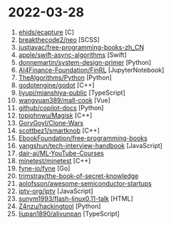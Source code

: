 # 2022-03-28

1. [ehids/ecapture](https://github.com/ehids/ecapture "capture SSL/TLS text content without CA cert by eBPF.") [C]
2. [breakthecode2/neo](https://github.com/breakthecode2/neo "A plugin that enables usage of cheatcodes in Break The Code 2") [SCSS]
3. [justjavac/free-programming-books-zh_CN](https://github.com/justjavac/free-programming-books-zh_CN "📚 免费的计算机编程类中文书籍，欢迎投稿") 
4. [apple/swift-async-algorithms](https://github.com/apple/swift-async-algorithms "Async Algorithms for Swift") [Swift]
5. [donnemartin/system-design-primer](https://github.com/donnemartin/system-design-primer "Learn how to design large-scale systems. Prep for the system design interview. Includes Anki flashcards.") [Python]
6. [AI4Finance-Foundation/FinRL](https://github.com/AI4Finance-Foundation/FinRL "FinRL: The first open-source project for financial reinforcement learning. Please star. 🔥") [JupyterNotebook]
7. [TheAlgorithms/Python](https://github.com/TheAlgorithms/Python "All Algorithms implemented in Python") [Python]
8. [godotengine/godot](https://github.com/godotengine/godot "Godot Engine – Multi-platform 2D and 3D game engine") [C++]
9. [liyupi/mianshiya-public](https://github.com/liyupi/mianshiya-public "干净免费的面试刷题网站，帮助大家拿到满意的 offer！💎 React 前端 + Node 后端 + 云开发全栈项目 by 程序员鱼皮") [TypeScript]
10. [wangyuan389/mall-cook](https://github.com/wangyuan389/mall-cook "商城低代码平台，可视化搭建H5、小程序多端商城") [Vue]
11. [github/copilot-docs](https://github.com/github/copilot-docs "Documentation for GitHub Copilot") [Python]
12. [topjohnwu/Magisk](https://github.com/topjohnwu/Magisk "The Magic Mask for Android") [C++]
13. [GorvGoyl/Clone-Wars](https://github.com/GorvGoyl/Clone-Wars "100+ open-source clones of popular sites like Airbnb, Amazon, Instagram, Netflix, Tiktok, Spotify, Whatsapp, Youtube etc. See source code, demo links, tech stack, github stars.") 
14. [scottbez1/smartknob](https://github.com/scottbez1/smartknob "Haptic input knob with software-defined endstops and virtual detents") [C++]
15. [EbookFoundation/free-programming-books](https://github.com/EbookFoundation/free-programming-books "📚 Freely available programming books") 
16. [yangshun/tech-interview-handbook](https://github.com/yangshun/tech-interview-handbook "💯 Curated interview preparation materials for busy engineers") [JavaScript]
17. [dair-ai/ML-YouTube-Courses](https://github.com/dair-ai/ML-YouTube-Courses "📺 A repository to index and organize the latest machine learning courses found on YouTube.") 
18. [minetest/minetest](https://github.com/minetest/minetest "Minetest is an open source voxel game engine with easy modding and game creation") [C++]
19. [fyne-io/fyne](https://github.com/fyne-io/fyne "Cross platform GUI in Go inspired by Material Design") [Go]
20. [trimstray/the-book-of-secret-knowledge](https://github.com/trimstray/the-book-of-secret-knowledge "A collection of inspiring lists, manuals, cheatsheets, blogs, hacks, one-liners, cli/web tools and more.") 
21. [aolofsson/awesome-semiconductor-startups](https://github.com/aolofsson/awesome-semiconductor-startups "List of awesome semiconductor startups") 
22. [iptv-org/iptv](https://github.com/iptv-org/iptv "Collection of publicly available IPTV channels from all over the world") [JavaScript]
23. [sunym1993/flash-linux0.11-talk](https://github.com/sunym1993/flash-linux0.11-talk "你管这破玩意叫操作系统源码 — 像小说一样品读 Linux 0.11 核心代码") [HTML]
24. [Z4nzu/hackingtool](https://github.com/Z4nzu/hackingtool "ALL IN ONE Hacking Tool For Hackers") [Python]
25. [liupan1890/aliyunpan](https://github.com/liupan1890/aliyunpan "阿里云盘小白羊版 阿里云盘PC版 aliyundriver") [TypeScript]
